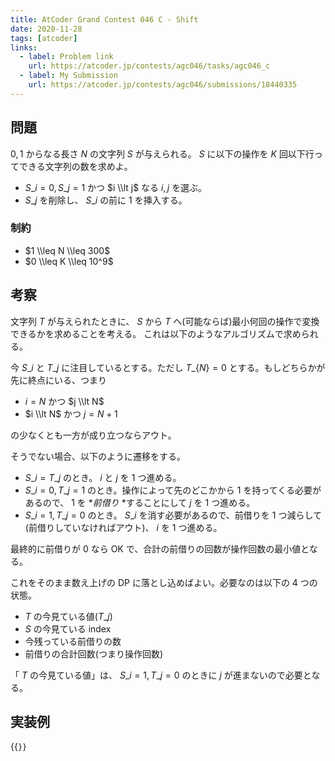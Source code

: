 ```yaml
---
title: AtCoder Grand Contest 046 C - Shift
date: 2020-11-28
tags: [atcoder]
links:
  - label: Problem link
    url: https://atcoder.jp/contests/agc046/tasks/agc046_c
  - label: My Submission
    url: https://atcoder.jp/contests/agc046/submissions/18440335
---
```


## 問題

$0, 1$ からなる長さ $N$ の文字列 $S$ が与えられる。 $S$ に以下の操作を $K$ 回以下行ってできる文字列の数を求めよ。

- $S\_i = 0, S\_j = 1$ かつ $i \\lt j$ なる $i, j$ を選ぶ。
- $S\_j$ を削除し、 $S\_i$ の前に $1$ を挿入する。

### 制約

- $1 \\leq N \\leq 300$
- $0 \\leq K \\leq 10^9$

## 考察

文字列 $T$ が与えられたときに、 $S$ から $T$ へ(可能ならば)最小何回の操作で変換できるかを求めることを考える。
これは以下のようなアルゴリズムで求められる。

今 $S\_i$ と $T\_j$ に注目しているとする。ただし $T\_\{N\}=0$ とする。もしどちらかが先に終点にいる、つまり

- $i = N$ かつ $j \\lt N$
- $i \\lt N$ かつ $j=N+1$

の少なくとも一方が成り立つならアウト。

そうでない場合、以下のように遷移をする。

- $S\_i = T\_j$ のとき。 $i$ と $j$ を 1 つ進める。
- $S\_i = 0, T\_j = 1$ のとき。操作によって先のどこかから $1$ を持ってくる必要があるので、 $1$ を \*_前借り_ \*することにして $j$ を 1 つ進める。
- $S\_i = 1, T\_j = 0$ のとき。 $S\_i$ を消す必要があるので、前借りを 1 つ減らして(前借りしていなければアウト)、 $i$ を 1 つ進める。

最終的に前借りが $0$ なら OK で、合計の前借りの回数が操作回数の最小値となる。

これをそのまま数え上げの DP に落とし込めばよい。必要なのは以下の 4 つの状態。

- $T$ の今見ている値($T\_j$)
- $S$ の今見ている index
- 今残っている前借りの数
- 前借りの合計回数(つまり操作回数)

「 $T$ の今見ている値」は、 $S\_i = 1, T\_j = 0$ のときに $j$ が進まないので必要となる。

## 実装例

{{<code file="main.cpp" language="cpp">}}
